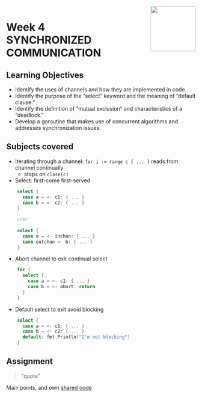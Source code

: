 <a href="../">
  <img src="/img/Concurrency_in_Go_logo.avif" width="120" align="right">
</a>

# Week 4 <br> SYNCHRONIZED COMMUNICATION

## Learning Objectives
- Identify the uses of channels and how they are implemented in code.
- Identify the purpose of the “select” keyword and the meaning of “default clause.”
- Identify the definition of “mutual exclusion” and characteristics of a “deadlock."
- Develop a goroutine that makes use of concurrent algorithms and addresses synchronization issues.

## Subjects covered
- Iterating through a channel: `for i := range c { ... }` reads from channel continually
  - stops on `close(c)`
- Select: first-come first-served 
```go
    select {
      case a = <- c1: { ... }
      case b = <- c2: { ... }
    }
    
    //or
    
    select {
      case a = <- inchan: { ... }
      case outchan <- b: { ... }
    }    
```
  - Abort channel to exit continual select
```go
    for {
      select {
        case a = <- c1: { ... }
        case b = <- abort: return
      }
    }
```
  - Default select to exit avoid blocking
```go
    select {
      case a = <- c1: { ... }
      case b = <- c2: { ... }
      default: fmt.Println("I'm not blocking")
    }
```




## Assignment

>"quote"

Main points, and own [shared code](./code.language) 
